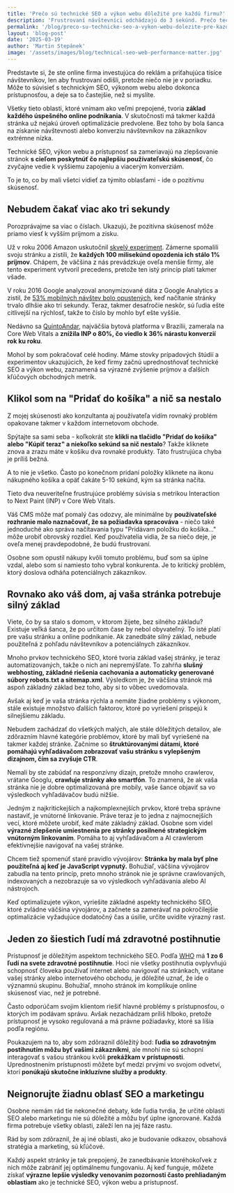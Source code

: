 ```yaml
---
title: 'Prečo sú technické SEO a výkon webu dôležité pre každú firmu?'
description: 'Frustrovaní návštevníci odchádzajú do 3 sekúnd. Prečo technické SEO, výkon webu a prístupnosť tvoria základ úspechu online podnikania.'
permalink: '/blog/preco-su-technicke-seo-a-vykon-webu-dolezite-pre-kazdu-firmu/'
layout: 'blog-post'
date: '2025-03-19'
author: 'Martin Stepánek'
image: '/assets/images/blog/technical-seo-web-performance-matter.jpg'
---
```


Predstavte si, že ste online firma investujúca do reklám a priťahujúca tisíce návštevníkov, len aby frustrovaní odišli, pretože niečo nie je v poriadku. Môže to súvisieť s technickým SEO, výkonom webu alebo dokonca prístupnosťou, a deje sa to častejšie, než si myslíte.

Všetky tieto oblasti, ktoré vnímam ako veľmi prepojené, tvoria **základ každého úspešného online podnikania**. V skutočnosti má takmer každá stránka už nejakú úroveň optimalizácie predvolene. Bez toho by bola šanca na získanie návštevnosti alebo konverziu návštevníkov na zákazníkov extrémne nízka.

Technické SEO, výkon webu a prístupnosť sa zameriavajú na zlepšovanie stránok **s cieľom poskytnúť čo najlepšiu používateľskú skúsenosť**, čo zvyčajne vedie k vyššiemu zapojeniu a viacerým konverziám.

To je to, co by mali všetci vidieť za týmito oblasťami - ide o pozitívnu skúsenosť.

## **Nebudem čakať viac ako tri sekundy**

Porozprávajme sa viac o číslach. Ukazujú, že pozitívna skúsenosť môže priamo viesť k vyšším príjmom a zisku.

Už v roku 2006 Amazon uskutočnil [skvelý experiment](https://www.conductor.com/academy/page-speed-resources/faq/amazon-page-speed-study/). Zámerne spomalili svoju stránku a zistili, že **každých 100 milisekúnd opozdenia ich stálo 1% príjmov**. Chápem, že väčšina z nás prevádzkuje oveľa menšie firmy, ale tento experiment vytvoril precedens, pretože ten istý princíp platí takmer všade.

V roku 2016 Google analyzoval anonymizované dáta z Google Analytics a zistil, že [53% mobilných návštev bolo opustených](https://www.thinkwithgoogle.com/consumer-insights/consumer-trends/mobile-site-load-time-statistics/), keď načítanie stránky trvalo dlhšie ako tri sekundy. Teraz, takmer desaťročie neskôr, sú ľudia ešte citlivejší na rýchlosť, takže to číslo by mohlo byť ešte vyššie.

Nedávno sa [QuintoAndar](https://web.dev/case-studies/quintoandar-inp), najväčšia bytová platforma v Brazílii, zamerala na Core Web Vitals a **znížila INP o 80%, čo viedlo k 36% nárastu konverzií rok ku roku**.

Mohol by som pokračovať celé hodiny. Máme stovky prípadových štúdií a experimentov ukazujúcich, že keď firmy začnú uprednostňovať technické SEO a výkon webu, zaznamená sa výrazné zvýšenie príjmov a ďalších kľúčových obchodných metrík.

## **Klikol som na "Pridať do košíka" a nič sa nestalo**

Z mojej skúsenosti ako konzultanta aj používateľa vidím rovnaký problém opakovane takmer v každom internetovom obchode.

Spýtajte sa sami seba - koľkokrát ste **klikli na tlačidlo "Pridať do košíka" alebo "Kúpiť teraz" a niekoľko sekúnd sa nič nestalo**? Takže kliknete znova a zrazu máte v košíku dva rovnaké produkty. Táto frustrujúca chyba je príliš bežná.

A to nie je všetko. Často po konečnom pridaní položky kliknete na ikonu nákupného košíka a opäť čakáte 5-10 sekúnd, kým sa stránka načíta.

Tieto dva neuveriteľne frustrujúce problémy súvisia s metrikou Interaction to Next Paint (INP) v Core Web Vitals.

Váš CMS môže mať pomalý čas odozvy, ale minimálne by **používateľské rozhranie malo naznačovať, že sa požiadavka spracováva** - niečo také jednoduché ako správa načítavania typu "Pridávam položku do košíka..." môže urobiť obrovský rozdiel. Keď používatelia vidia, že sa niečo deje, je oveľa menej pravdepodobné, že budú frustrovaní.

Osobne som opustil nákupy kvôli tomuto problému, buď som sa úplne vzdal, alebo som si namiesto toho vybral konkurenta. Je to kritický problém, ktorý doslova odháňa potenciálnych zákazníkov.

## **Rovnako ako váš dom, aj vaša stránka potrebuje silný základ**

Viete, čo by sa stalo s domom, v ktorom žijete, bez silného základu? Existuje veľká šanca, že po určitom čase by nebol obyvateľný. To isté platí pre vašu stránku a online podnikanie. Ak zanedbáte silný základ, nebude použiteľná z pohľadu návštevníkov a potenciálnych zákazníkov.

Mnoho prvkov technického SEO, ktoré tvoria základ vašej stránky, je teraz automatizovaných, takže o nich ani nepremýšľate. To zahŕňa **slušný webhosting, základné riešenia cachovania a automaticky generované súbory robots.txt a sitemap.xml**. Výsledkom je, že väčšina stránok má aspoň základný základ bez toho, aby si to vôbec uvedomovala.

Avšak aj keď je vaša stránka rýchla a nemáte žiadne problémy s výkonom, stále existuje množstvo ďalších faktorov, ktoré po vyriešení prispejú k silnejšiemu základu.

Nebudem zachádzať do všetkých malých, ale stále dôležitých detailov, ale zdôrazním hlavné kategórie problémov, ktoré by mali byť vyriešené na takmer každej stránke. Začnime so **štruktúrovanými dátami, ktoré pomáhajú vyhľadávačom zobrazovať vašu stránku s vylepšeným dizajnom, čím sa zvyšuje CTR**.

Nemali by ste zabúdať na responzívny dizajn, pretože mnoho crawlerov, vrátane Googlu, **crawluje stránky ako smartfón**. To znamená, že ak vaša stránka nie je dobre optimalizovaná pre mobily, vaše šance objaviť sa vo výsledkoch vyhľadávačov budú nižšie.

Jedným z najkritickejších a najkomplexnejších prvkov, ktoré treba správne nastaviť, je vnútorné linkovanie. Práve teraz je to jedna z najmocnejších vecí, ktoré môžete urobiť, keď máte základný základ. Osobne som videl **výrazné zlepšenie umiestnenia pre stránky posilnené strategickým vnútorným linkovaním**. Pomáha to aj vyhľadávačom a AI crawlerom efektívnejšie navigovať na vašej stránke.

Chcem tiež spomenúť staré pravidlo vývojárov: **Stránka by mala byť plne použiteľná aj keď je JavaScript vypnutý.** Bohužiaľ, väčšina vývojárov zabudla na tento princíp, preto mnoho stránok nie je správne crawlovaných, indexovaných a nezobrazuje sa vo výsledkoch vyhľadávania alebo AI nástrojoch.

Keď optimalizujete výkon, vyriešite základné aspekty technického SEO, ktoré zvládne väčšina vývojárov, a začnete sa zamerávať na pokročilejšie optimalizácie vyžadujúce dodatočný čas a úsilie, určite uvidíte výrazný rast.

## **Jeden zo šiestich ľudí má zdravotné postihnutie**

Prístupnosť je dôležitým aspektom technického SEO. Podľa [WHO](https://www.who.int/news-room/fact-sheets/detail/disability-and-health) má **1 zo 6 ľudí na svete zdravotné postihnutie**. Hoci nie všetky postihnutia ovplyvňujú schopnosť človeka používať internet alebo navigovať na stránkach, vrátane vašej stránky alebo internetového obchodu, je dôležité uznať, že ide o významnú skupinu. Bohužiaľ, mnoho stránok im komplikuje online skúsenosť viac, než je potrebné.

Často odporúčam svojim klientom riešiť hlavné problémy s prístupnosťou, o ktorých im podávam správu. Avšak nezachádzam príliš hlboko, pretože prístupnosť je vysoko regulovaná a má právne požiadavky, ktoré sa líšia podľa regiónu.

Poukazujem na to, aby som zdôraznil dôležitý bod: **ľudia so zdravotným postihnutím môžu byť vašimi zákazníkmi**, ale mnohí nie sú schopní interagovať s vašou stránkou kvôli **prekážkam v prístupnosti**. Uprednostnením prístupnosti môžete byť medzi prvými vo svojom odvetví, ktorí **ponúkajú skutočne inkluzívne služby a produkty**.

## **Neignorujte žiadnu oblasť SEO a marketingu**

Osobne nemám rád tie nekonečné debaty, kde ľudia tvrdia, že určité oblasti SEO alebo marketingu nie sú dôležité a môžu byť úplne ignorované. Každá firma potrebuje všetky oblasti, záleží len na jej fáze rastu.

Rád by som zdôraznil, že aj iné oblasti, ako je budovanie odkazov, obsahová stratégia a marketing, sú kľúčové.

Každý aspekt stránky je tak prepojený, že zanedbávanie ktoréhokoľvek z nich môže zabrániť jej optimálnemu fungovaniu. Aj keď funguje, môžete získať **výrazne** **lepšie výsledky venovaním pozornosti často prehliadaným oblastiam** ako je technické SEO, výkon webu a prístupnosť.
